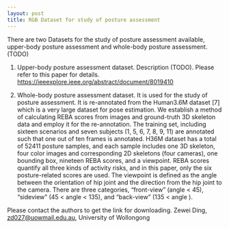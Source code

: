 ```yaml
---
layout: post
title: RGB Dataset for study of posture assessment
---
```


There are two Datasets for the study of posture assessment available, upper-body posture assessment and whole-body posture assessment.
(TODO)

1. Upper-body posture assessment dataset. 
  Description (TODO).  Please refer to this paper for details. https://ieeexplore.ieee.org/abstract/document/8019410
  
  
2. Whole-body posture assessment dataset.
  It is used for the study of posture assessment. It is re-annotated from the Human3.6M dataset [7] which is a
very large dataset for pose estimation. We establish a method of calculating REBA scores from images and ground-truth
3D skeleton data and employ it for the re-annotation. The training set, including sixteen scenarios and seven subjects
(1, 5, 6, 7, 8, 9, 11) are annotated such that one out of ten frames is annotated. H36M dataset has a total of 52411 posture
samples, and each sample includes one 3D skeleton, four color images and corresponding 2D skeletons (four cameras),
one bounding box, nineteen REBA scores, and a viewpoint. REBA scores quantify all three kinds of activity risks, and in
this paper, only the six posture-related scores are used. The viewpoint is defined as the angle between the orientation of
hip joint and the direction from the hip joint to the camera. There are three categories, “front-view” (angle < 45), “sideview”
(45 < angle < 135), and “back-view” (135 < angle ).


Please contact the authors to get the link for downloading. 
Zewei Ding, zd027@uowmail.edu.au, University of Wollongong
